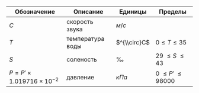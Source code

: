 Обозначение | Описание | Единицы | Пределы
--- | --- | --- | ---
$C$ | скорость звука | $м/с$
$T$ | температура воды | $^{\\circ}C$ | $0 \le T \le 35$
$S$ | соленость | $‰$ | $29\ \le S\ \le 43$
$P=P' \times 1.019716 \times 10^{-2}$ | давление | $кПа$ | $0\ \le P'\ \le 98000$